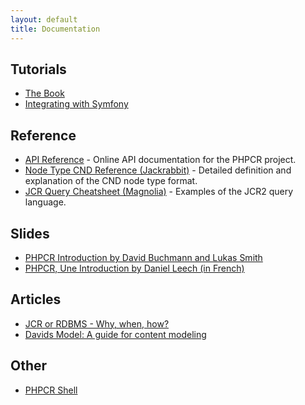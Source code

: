 ```yaml
---
layout: default
title: Documentation
---
```

## Tutorials

- [The Book](http://phpcr.readthedocs.org/en/latest/)
- [Integrating with Symfony](/documentation/tutorial/integrating_with_symfony.html)

## Reference

- [API Reference](/doc/html/index.html) - Online API documentation for the PHPCR project.
- [Node Type CND Reference (Jackrabbit)](http://jackrabbit.apache.org/node-type-notation.html) - Detailed definition and
  explanation of the CND node type format.
- [JCR Query Cheatsheet (Magnolia)](https://wiki.magnolia-cms.com/display/WIKI/JCR+Query+Cheat+Sheet) - Examples of
  the JCR2 query language.

## Slides

- [PHPCR Introduction by David Buchmann and Lukas Smith](/slides.html)
- [PHPCR, Une Introduction by Daniel Leech (in French)](http://phpcrtalk.dantleech.com)

## Articles

- [JCR or RDBMS - Why, when, how?](https://dev.day.com/content/ddc/blog/2009/01/jcrrdbmsreport/_jcr_content/images/jcrrdbmsreport/jcr_rdbms_report_chapuis.pdf)
- [Davids Model: A guide for content modeling](http://wiki.apache.org/jackrabbit/DavidsModel)

## Other

- [PHPCR Shell](/documentation/phpcr-shell)
